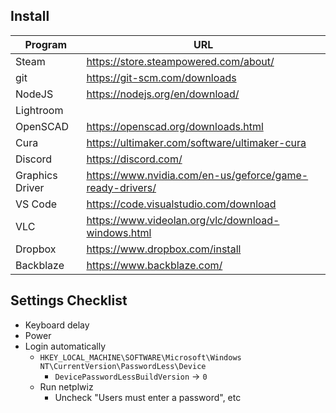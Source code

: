 ## Install

| Program  | URL |
| ------------- | ------------- |
| Steam  | https://store.steampowered.com/about/  |
| git  | https://git-scm.com/downloads  |
| NodeJS  |  https://nodejs.org/en/download/  |
| Lightroom |   |
| OpenSCAD |  https://openscad.org/downloads.html |
| Cura | https://ultimaker.com/software/ultimaker-cura   |
| Discord | https://discord.com/ |
| Graphics Driver | https://www.nvidia.com/en-us/geforce/game-ready-drivers/ |
| VS Code | https://code.visualstudio.com/download |
| VLC | https://www.videolan.org/vlc/download-windows.html |
| Dropbox | https://www.dropbox.com/install |
| Backblaze | https://www.backblaze.com/ |

## Settings Checklist

 * Keyboard delay
 * Power
 * Login automatically
   * `HKEY_LOCAL_MACHINE\SOFTWARE\Microsoft\Windows NT\CurrentVersion\PasswordLess\Device`
      * `DevicePasswordLessBuildVersion` -> `0`
   * Run netplwiz
      * Uncheck "Users must enter a password", etc
